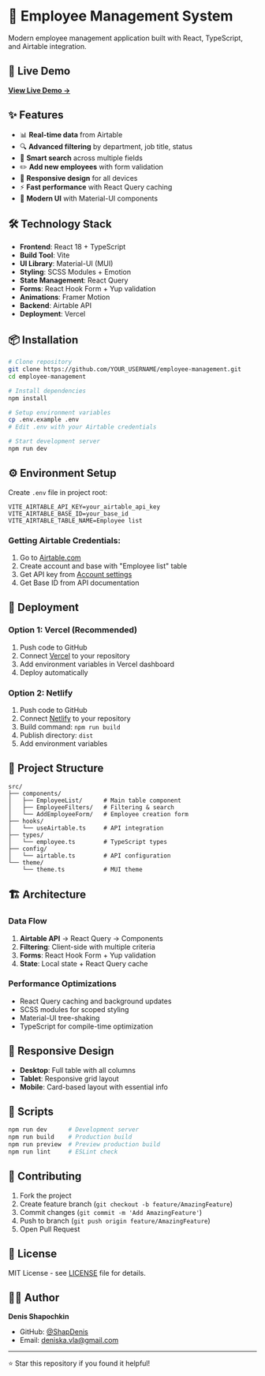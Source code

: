 # 👥 Employee Management System

Modern employee management application built with React, TypeScript, and Airtable integration.

## 🚀 Live Demo

**[View Live Demo →](https://your-deployment-url.vercel.app)**

## ✨ Features

- 📊 **Real-time data** from Airtable
- 🔍 **Advanced filtering** by department, job title, status
- 🔎 **Smart search** across multiple fields
- ✏️ **Add new employees** with form validation
- 📱 **Responsive design** for all devices
- ⚡ **Fast performance** with React Query caching
- 🎨 **Modern UI** with Material-UI components

## 🛠️ Technology Stack

- **Frontend**: React 18 + TypeScript
- **Build Tool**: Vite
- **UI Library**: Material-UI (MUI)
- **Styling**: SCSS Modules + Emotion
- **State Management**: React Query
- **Forms**: React Hook Form + Yup validation
- **Animations**: Framer Motion
- **Backend**: Airtable API
- **Deployment**: Vercel

## 📦 Installation

```bash
# Clone repository
git clone https://github.com/YOUR_USERNAME/employee-management.git
cd employee-management

# Install dependencies
npm install

# Setup environment variables
cp .env.example .env
# Edit .env with your Airtable credentials

# Start development server
npm run dev
```

## ⚙️ Environment Setup

Create `.env` file in project root:

```env
VITE_AIRTABLE_API_KEY=your_airtable_api_key
VITE_AIRTABLE_BASE_ID=your_base_id
VITE_AIRTABLE_TABLE_NAME=Employee list
```

### Getting Airtable Credentials:

1. Go to [Airtable.com](https://airtable.com)
2. Create account and base with "Employee list" table
3. Get API key from [Account settings](https://airtable.com/account)
4. Get Base ID from API documentation

## 🚀 Deployment

### Option 1: Vercel (Recommended)

1. Push code to GitHub
2. Connect [Vercel](https://vercel.com) to your repository
3. Add environment variables in Vercel dashboard
4. Deploy automatically

### Option 2: Netlify

1. Push code to GitHub
2. Connect [Netlify](https://netlify.com) to your repository  
3. Build command: `npm run build`
4. Publish directory: `dist`
5. Add environment variables

## 📁 Project Structure

```
src/
├── components/
│   ├── EmployeeList/      # Main table component
│   ├── EmployeeFilters/   # Filtering & search
│   └── AddEmployeeForm/   # Employee creation form
├── hooks/
│   └── useAirtable.ts     # API integration
├── types/
│   └── employee.ts        # TypeScript types
├── config/
│   └── airtable.ts        # API configuration
└── theme/
    └── theme.ts           # MUI theme
```

## 🏗️ Architecture

### Data Flow
1. **Airtable API** → React Query → Components
2. **Filtering**: Client-side with multiple criteria
3. **Forms**: React Hook Form + Yup validation
4. **State**: Local state + React Query cache

### Performance Optimizations
- React Query caching and background updates
- SCSS modules for scoped styling
- Material-UI tree-shaking
- TypeScript for compile-time optimization

## 📱 Responsive Design

- **Desktop**: Full table with all columns
- **Tablet**: Responsive grid layout
- **Mobile**: Card-based layout with essential info

## 🔧 Scripts

```bash
npm run dev      # Development server
npm run build    # Production build
npm run preview  # Preview production build
npm run lint     # ESLint check
```

## 🤝 Contributing

1. Fork the project
2. Create feature branch (`git checkout -b feature/AmazingFeature`)
3. Commit changes (`git commit -m 'Add AmazingFeature'`)
4. Push to branch (`git push origin feature/AmazingFeature`)
5. Open Pull Request

## 📄 License

MIT License - see [LICENSE](LICENSE) file for details.

## 🙋‍♂️ Author

**Denis Shapochkin**
- GitHub: [@ShapDenis](https://github.com/ShapDenis)
- Email: deniska.vla@gmail.com

---

⭐ Star this repository if you found it helpful!
